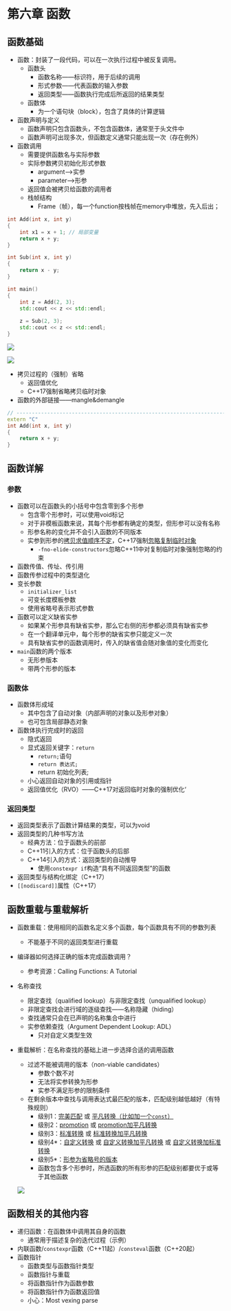 # 第六章 函数

## 函数基础

- 函数：封装了一段代码，可以在一次执行过程中被反复调用。
  - 函数头
    - 函数名称——标识符，用于后续的调用
    - 形式参数——代表函数的输入参数
    - 返回类型——函数执行完成后所返回的结果类型
  - 函数体
    - 为一个语句块（block），包含了具体的计算逻辑
- 函数声明与定义
  - 函数声明只包含函数头，不包含函数体，通常至于头文件中
  - 函数声明可出现多次，但函数定义通常只能出现一次（存在例外）
- 函数调用
  - 需要提供函数名与实际参数
  - 实际参数拷贝初始化形式参数
    - argument——>实参
    - parameter——>形参
  - 返回值会被拷贝给函数的调用者
  - 栈帧结构
    - Frame（帧），每一个function按栈帧在memory中堆放，先入后出；

```c++
int Add(int x, int y)
{
    int x1 = x + 1; // 局部变量
    return x + y;
}

int Sub(int x, int y)
{
    return x - y;
}

int main()
{
    int z = Add(2, 3);
    std::cout << z << std::endl;
    
    z = Sub(2, 3);
    std::cout << z << std::endl;
}
```

![](../pic/image-20220528214216420.png)

![](../pic/image-20220528214239299.png)

- 拷贝过程的（强制）省略
  - 返回值优化
  - C++17强制省略拷贝临时对象
- 函数的外部链接——mangle&demangle

```c++
// ---------------------------------------------------------------------------------------------------------
extern "C"
int Add(int x, int y)
{
    return x + y;
}
```

## 函数详解

### 参数

- 函数可以在函数头的小括号中包含零到多个形参
  - 包含零个形参时，可以使用void标记
  - 对于非模板函数来说，其每个形参都有确定的类型，但形参可以没有名称
  - 形参名称的变化并不会引入函数的不同版本
  - 实参到形参的<u>拷贝求值顺序不定</u>，C++17强制<u>忽略复制临时对象</u>
    - `-fno-elide-constructors`忽略C++11中对复制临时对象强制忽略的约束
- 函数传值、传址、传引用
- 函数传参过程中的类型退化
- 变长参数
  - `initializer_list`
  - 可变长度模板参数
  - 使用省略号表示形式参数
- 函数可以定义缺省实参
  - 如果某个形参具有缺省实参，那么它右侧的形参都必须具有缺省实参
  - 在一个翻译单元中，每个形参的缺省实参只能定义一次
  - 具有缺省实参的函数调用时，传入的缺省值会随对象值的变化而变化
- `main`函数的两个版本
  - 无形参版本
  - 带两个形参的版本

### 函数体

- 函数体形成域
  - 其中包含了自动对象（内部声明的对象以及形参对象）
  - 也可包含局部静态对象
- 函数体执行完成时的返回
  - 隐式返回
  - 显式返回关键字：`return`
    - `return;`语句
    - `return 表达式;`
    - return 初始化列表;
  - 小心返回自动对象的引用或指针
  - 返回值优化（RVO）——C++17对返回临时对象的强制优化‘

### 返回类型

- 返回类型表示了函数计算结果的类型，可以为void
- 返回类型的几种书写方法
  - 经典方法：位于函数头的前部
  - C++11引入的方式：位于函数头的后部
  - C++14引入的方式：返回类型的自动推导
    - 使用`constexpr if`构造“具有不同返回类型”的函数
- 返回类型与结构化绑定（C++17）
- `[[nodiscard]]`属性（C++17）

## 函数重载与重载解析

- 函数重载：使用相同的函数名定义多个函数，每个函数具有不同的参数列表

  - 不能基于不同的返回类型进行重载

- 编译器如何选择正确的版本完成函数调用？

  - 参考资源：Calling Functions: A Tutorial

- 名称查找

  - 限定查找（qualified lookup）与非限定查找（unqualified lookup）
  - 非限定查找会进行域的逐级查找——名称隐藏（hiding）
  - 查找通常只会在已声明的名称集合中进行
  - 实参依赖查找（Argument Dependent Lookup: ADL）
    - 只对自定义类型生效

- 重载解析：在名称查找的基础上进一步选择合适的调用函数

  - 过滤不能被调用的版本（non-viable candidates）
    - 参数个数不对
    - 无法将实参转换为形参
    - 实参不满足形参的限制条件
  - 在剩余版本中查找与调用表达式最匹配的版本，匹配级别越低越好（有特殊规则）
    - 级别1：<u>完美匹配</u> 或 <u>平凡转换（比如加一个`const`）</u>
    - 级别2：<u>promotion</u> 或 <u>promotion加平凡转换</u>
    - 级别3：<u>标准转换</u> 或 <u>标准转换加平凡转换</u>
    - 级别4*：<u>自定义转换</u> 或 <u>自定义转换加平凡转换</u> 或 <u>自定义转换加标准转换</u>
    - 级别5*：<u>形参为省略号的版本</u>
    - 函数包含多个形参时，所选函数的所有形参的匹配级别都要优于或等于其他函数

  ![](../pic/image-20220528201759414.png)

## 函数相关的其他内容

- 递归函数：在函数体中调用其自身的函数
  - 通常用于描述复杂的迭代过程（示例）
- 内联函数/`constexpr`函数（C++11起）/`consteval`函数（C++20起）
- 函数指针
  - 函数类型与函数指针类型
  - 函数指针与重载
  - 将函数指针作为函数参数
  - 将函数指针作为函数返回值
  - 小心：Most vexing parse